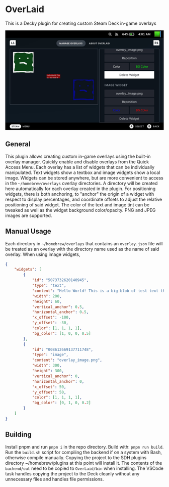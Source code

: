 # OverLaid

This is a Decky plugin for creating custom Steam Deck in-game overlays

![](assets/screenshot.png)

## General

This plugin allows creating custom in-game overlays using the built-in overlay manager.
Quickly enable and disable overlays from the Quick Access Menu. Each overlay has a list
of widgets that can be individually manipulated. Text widgets show a textbox and image
widgets show a local image. Widgets can be stored anywhere, but are more convenient to
access in the `~/homebrew/overlays` overlay directories. A directory will be created here 
automatically for each overlay created in the plugin. For positioning widgets, there
is both anchoring, to "anchor" the origin of a widget with respect to display percentages,
and coordinate offsets to adjust the relative positioning of said widget. The color of
the text and image tint can be tweaked as well as the widget background color/opacity. 
PNG and JPEG images are supported.

## Manual Usage
Each directory in `~/homebrew/overlays` that contains an `overlay.json` file will be
treated as an overlay with the directory name used as the name of said overlay. When using
image widgets, 

```json
{
    "widgets": [
        {
            "id": "5073732620140945",
            "type": "text",
            "content": "Hello World! This is a big blob of test text that will surely word wrap correctly",
            "width": 200,
            "height": 60,
            "vertical_anchor": 0.5,
            "horizontal_anchor": 0.5,
            "x_offset": -100,
            "y_offset": -30,
            "color": [1, 1, 1, 1],
            "bg_color": [1, 0, 0, 0.5]
        },
        {
            "id": "008612669137711748",
            "type": "image",
            "content": "overlay_image.png",
            "width": 300,
            "height": 300,
            "vertical_anchor": 0,
            "horizontal_anchor": 0,
            "x_offset": 50,
            "y_offset": 50,
            "color": [1, 1, 1, 1],
            "bg_color": [0, 1, 0, 0.2]
        }
    ]
}
```

## Building

Install pnpm and run `pnpm i` in the repo directory. Build with: `pnpm run build`. Run the `build.sh` script
for compiling the backend if on a system with Bash, otherwise compile manually. Copying the
project to the SDH plugins directory ~/homebrew/plugins at this point will install it. The contents of the
`backend/out` need to be copied to `OverLaid/bin` when installing. The VSCode
task handles copying the project to the Deck cleanly without any unnecessary
files and handles file permissions. 
